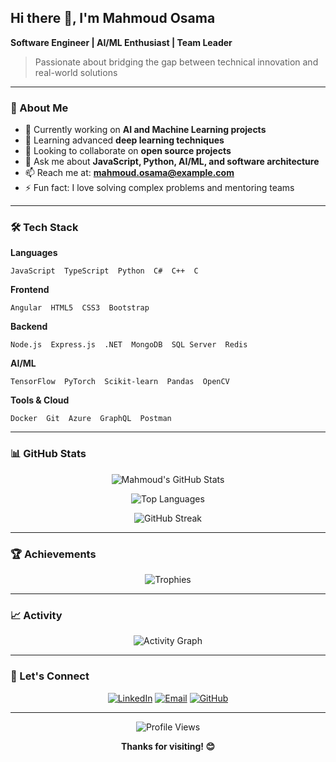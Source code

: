 ## Hi there 👋, I'm Mahmoud Osama

**Software Engineer | AI/ML Enthusiast | Team Leader**

> Passionate about bridging the gap between technical innovation and real-world solutions

---

### 🚀 About Me

- 🔭 Currently working on **AI and Machine Learning projects**
- 🌱 Learning advanced **deep learning techniques**
- 👯 Looking to collaborate on **open source projects**
- 💬 Ask me about **JavaScript, Python, AI/ML, and software architecture**
- 📫 Reach me at: **mahmoud.osama@example.com**
- ⚡ Fun fact: I love solving complex problems and mentoring teams

---

### 🛠️ Tech Stack

**Languages**
```
JavaScript  TypeScript  Python  C#  C++  C
```

**Frontend**
```
Angular  HTML5  CSS3  Bootstrap
```

**Backend**
```
Node.js  Express.js  .NET  MongoDB  SQL Server  Redis
```

**AI/ML**
```
TensorFlow  PyTorch  Scikit-learn  Pandas  OpenCV
```

**Tools & Cloud**
```
Docker  Git  Azure  GraphQL  Postman
```

---

### 📊 GitHub Stats

<div align="center">

![Mahmoud's GitHub Stats](https://github-readme-stats.vercel.app/api?username=mahmoudosama9&show_icons=true&theme=dark&hide_border=true&bg_color=0d1117)

![Top Languages](https://github-readme-stats.vercel.app/api/top-langs/?username=mahmoudosama9&layout=compact&theme=dark&hide_border=true&bg_color=0d1117)

![GitHub Streak](https://github-readme-streak-stats.herokuapp.com/?user=mahmoudosama9&theme=dark&hide_border=true&background=0d1117)

</div>

---

### 🏆 Achievements

<div align="center">

![Trophies](https://github-profile-trophy.vercel.app/?username=mahmoudosama9&theme=darkhub&no-frame=true&column=6&margin-w=15&margin-h=15)

</div>

---

### 📈 Activity

<div align="center">

![Activity Graph](https://github-readme-activity-graph.vercel.app/graph?username=mahmoudosama9&theme=github-compact&bg_color=0d1117&color=ffffff&line=58a6ff&point=ffffff&area=true&hide_border=true)

</div>

---

### 🤝 Let's Connect

<div align="center">

[![LinkedIn](https://img.shields.io/badge/LinkedIn-0077B5?style=for-the-badge&logo=linkedin&logoColor=white)](https://linkedin.com/in/mahmoud-osama)
[![Email](https://img.shields.io/badge/Email-D14836?style=for-the-badge&logo=gmail&logoColor=white)](mailto:mahmoud.osama@example.com)
[![GitHub](https://img.shields.io/badge/GitHub-100000?style=for-the-badge&logo=github&logoColor=white)](https://github.com/mahmoudosama9)

</div>

---

<div align="center">

![Profile Views](https://komarev.com/ghpvc/?username=mahmoudosama9&color=blueviolet&style=flat-square&label=Profile+Views)

**Thanks for visiting! 😊**

</div>

